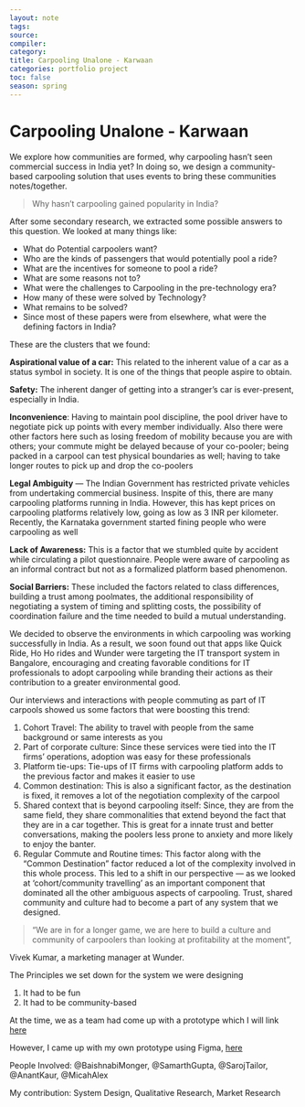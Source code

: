 ```yaml
---
layout: note
tags: 
source:
compiler:
category:
title: Carpooling Unalone - Karwaan
categories: portfolio project
toc: false
season: spring
---
```


# Carpooling Unalone - Karwaan

We explore how communities are formed, why carpooling hasn’t seen commercial success in India yet? In doing so, we design a community-based carpooling solution that uses events to bring these communities notes/together.

>Why hasn’t carpooling gained popularity in India?

After some secondary research, we extracted some possible answers to this question. We looked at many things like:

- What do Potential carpoolers want?
- Who are the kinds of passengers that would potentially pool a ride?
- What are the incentives for someone to pool a ride?
- What are some reasons not to?
- What were the challenges to Carpooling in the pre-technology era?
- How many of these were solved by Technology?
- What remains to be solved?
- Since most of these papers were from elsewhere, what were the defining factors in India?

These are the clusters that we found:

**Aspirational value of a car:** This related to the inherent value of a car as a status symbol in society. It is one of the things that people aspire to obtain.

**Safety:** The inherent danger of getting into a stranger’s car is ever-present, especially in India.

**Inconvenience**: Having to maintain pool discipline, the pool driver have to negotiate pick up points with every member individually. Also there were other factors here such as losing freedom of mobility because you are with others; your commute might be delayed because of your co-pooler; being packed in a carpool can test physical boundaries as well; having to take longer routes to pick up and drop the co-poolers

**Legal Ambiguity** — The Indian Government has restricted private vehicles from undertaking commercial business. Inspite of this, there are many carpooling platforms running in India. However, this has kept prices on carpooling platforms relatively low, going as low as 3 INR per kilometer. Recently, the Karnataka government started fining people who were carpooling as well

**Lack of Awareness:** This is a factor that we stumbled quite by accident while circulating a pilot questionnaire. People were aware of carpooling as an informal contract but not as a formalized platform based phenomenon.

**Social Barriers:** These included the factors related to class differences, building a trust among poolmates, the additional responsibility of negotiating a system of timing and splitting costs, the possibility of coordination failure and the time needed to build a mutual understanding.

We decided to observe the environments in which carpooling was working successfully in India. As a result, we soon found out that apps like Quick Ride, Ho Ho rides and Wunder were targeting the IT transport system in Bangalore, encouraging and creating favorable conditions for IT professionals to adopt carpooling while branding their actions as their contribution to a greater environmental good.

Our interviews and interactions with people commuting as part of IT carpools showed us some factors that were boosting this trend:

1. Cohort Travel: The ability to travel with people from the same background or same interests as you
2. Part of corporate culture: Since these services were tied into the IT firms’ operations, adoption was easy for these professionals
3. Platform tie-ups: Tie-ups of IT firms with carpooling platform adds to the previous factor and makes it easier to use
4. Common destination: This is also a significant factor, as the destination is fixed, it removes a lot of the negotiation complexity of the carpool
5. Shared context that is beyond carpooling itself: Since, they are from the same field, they share commonalities that extend beyond the fact that they are in a car together. This is great for a innate trust and better conversations, making the poolers less prone to anxiety and more likely to enjoy the banter.
6. Regular Commute and Routine times: This factor along with the “Common Destination” factor reduced a lot of the complexity involved in this whole process.
This led to a shift in our perspective — as we looked at ‘cohort/community travelling’ as an important component that dominated all the other ambiguous aspects of carpooling. Trust, shared community and culture had to become a part of any system that we designed.

>“We are in for a longer game, we are here to build a culture and community of carpoolers than looking at profitability at the moment”,

Vivek Kumar, a marketing manager at Wunder.

The Principles we set down for the system we were designing

1. It had to be fun
2. It had to be community-based

At the time, we as a team had come up with a prototype which I will link [here](https://medium.com/exploring-ride-sharing-systems-at-scale/creating-a-community-based-carpooling-system-afbac6b732cb)

However, I came up with my own prototype using Figma, [here](https://www.figma.com/file/lGZklLSlFA2yjPxmcyykud/Karwaan?node-id=1%3A2318)

People Involved: @BaishnabiMonger, @SamarthGupta, @SarojTailor, @AnantKaur, @MicahAlex

My contribution: System Design, Qualitative Research, Market Research